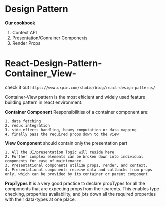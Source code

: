 # Design Pattern

**Our cookbook**

1. Context API
2. Presentation/Conrainer Components
3. Render Props

# React-Design-Pattern-Container_View-

check it out `https://www.uxpin.com/studio/blog/react-design-patterns/`

Container-View pattern is the most efficient and widely used feature building pattern in react environment.

**Container Component**
Responsibilities of a container component are:

```
1. data fetching
2. redux integration
3. side-effects handling, heavy computation or data mapping
4. finally pass the required props down to the view
```

**View Component**
should contain only the presentation part

```
1. All the UI/presentation logic will reside here
2. Further complex elements can be broken down into individual components for ease of maintenance.
3. Presentational components utilize props, render, and context.
4. Presentational components receive data and callbacks from props only, which can be provided by its container or parent component
```

**PropTypes**
 It is a very good practice to declare propTypes for all the components that are expecting props from their parents. This enables type-checking, properties availability, and jots down all the required properties with their data-types at one place.
